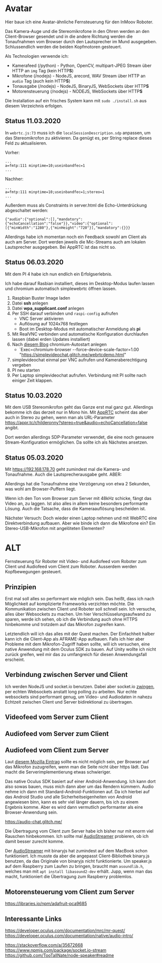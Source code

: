 # Avatar

Hier baue ich eine Avatar-ähnliche Fernsteuerung für den InMoov Roboter.

Das Kamera-Auge und die Stereomikrofone in den Ohren werden an den Client-Browser gesendet und in die andere Richtung werden die Tonaufnahmen vom Browser durch den Lautsprecher im Mund ausgegeben. Schlussendlich werden die beiden Kopfmotoren gesteuert.

Als Technologien verwende ich:

* Kamerafeed (/python) - Python, OpenCV, multipart-JPEG Stream über HTTP an `img` Tag (kein HTTP**S**)
* Mikrofone (/nodejs) - NodeJS, arecord, WAV Stream über HTTP an `audio` Tag (auch kein HTTP**S**)
* Tonausgabe (/nodejs) - NodeJS, BinaryJS, WebSockets über HTTP**S**
* Motorensteuerung (/nodejs) - NODEJS, WebSockets über HTTP**S**

Die Installation auf ein frisches System kann mit `sudo ./install.sh` aus diesem Verzeichnis erfolgen.

## Status 11.03.2020

In `webrtc.js:73` muss ich die `localSessionDescription.sdp` anpassen, um das Stereomikrofon zu aktivieren.
Da genügt es, per String replace dieses Feld zu aktualisieren.

Vorher:
```
...
a=fmtp:111 minptime=10;useinbandfec=1
...
```

Nachher:
```
...
a=fmtp:111 minptime=10;useinbandfec=1;stereo=1
...
```

Außerdem muss als Constraints in server.html die Echo-Unterdrückung abgeschaltet werden:
```
{"audio":{"optional":[],"mandatory":{"echoCancellation":"false"}},"video":{"optional":[{"minWidth":"1280"},{"minHeight":"720"}],"mandatory":{}}}
```

Allerdings habe ich momentan noch ein Feedback sowohl am Client als auch am Server. Dort werden jeweils die Mic-Streams auch am lokalen Lautsprecher ausgegeben. Bei AppRTC ist das nicht so.

## Status 06.03.2020

Mit dem PI 4 habe ich nun endlich ein Erfolgserlebnis.

Ich habe darauf Rasbian installiert, dieses im Desktop-Modus laufen lassen und chromium automatisch simplewebrtc öffnen lassen.

1. Raspbian Buster Image laden
2. Datei **ssh** anlegen
3. Datei **wpa_supplicant.conf** anlegen
4. Per SSH darauf verbinden und `raspi-config` aufrufen
    * VNC Server aktivieren
    * Auflösung auf 1024x768 festlegen
    * Boot im Desktop-Modus mit automatischer Anmeldung als **pi**
5. Mit RealVNC verbinden und automatische Konfiguration durchlaufen lassen (dabei erden Updates installiert)
6. Nach [diesem Blog](https://christian-brauweiler.de/autostart-unter-raspbian/) chromium-Autostart anlegen
    * `Exec=chromium-browser --force-device-scale-factor=1.00 "https://simplevideochat.glitch.me/webrtcdemo.html"
7. simplevideochat einmal per VNC aufrufen und Kameraberechtigung vergeben
8. PI neu starten
9. Per Laptop simplevideochat aufrufen. Verbindung mit PI sollte nach einiger Zeit klappen.

## Status 10.03.2020

Mit dem USB Stereomikrofon geht das Ganze erst mal ganz gut. Allerdings bekomme ich das derzeit nur in Mono hin. Mit [AppRTC](https://github.com/webrtc/apprtc) scheint das aber auch in Stereo zu gehen, wenn man als URL-Parameter https://appr.tc/r/hilderonny?stereo=true&audio=echoCancellation=false angibt.

Dort werden allerdings SDP-Parameter verwendet, die eine noch genauere Stream-Konfiguration ermöglichen. Da sollte ich als Nächstes ansetzen.

## Status 05.03.2020

Mit https://192.168.178.70 geht zumindest mal die Kamera- und Tonaufnahme. Auch die Lautsprecherausgabe geht. ABER:

Allerdings hat die Tonaufnahme eine Verzögerung von etwa 2 Sekunden, was wohl am Browser-Puffern liegt.

Wenn ich den Ton vom Browser zum Server mit 48kHz schicke, fängt das Video an, zu laggen.
Ist also alles in allem keine besonders performante Lösung. Auch die Tatsache, dass die Kameraauflösung bescheiden ist.

Nächster Versuch: Doch wieder einen Laptop nehmen und mit WebRTC eine Direktverbindung aufbauen. Aber wie binde ich dann die Mikrofone ein? Ein Stereo-USB-Mikrofon mit angelöteten Elementen?



# ALT

Fernsteuerung für Roboter mit Video- und Audiofeed vom Roboter zum Client und Audiofeed vom Client zum Roboter. Ausserdem werden Kopfbewegungen gesteuert.

## Prinzipien

Erst mal soll alles so performant wie möglich sein. Das heißt, dass ich nach Möglichkeit auf komplizierte Frameworks verzichten möchte.
Die Kommunikation zwischen Client und Roboter soll schnell sein. Ich versuche, alles über Websockets zu machen. Um hier Verschlüsselungsaufwand zu sparen, werde ich sehen, ob ich die Verbindung auch ohne HTTPS hinbekomme und trotzdem auf das Mikrofon zugreifen kann.

Letztendlich will ich das alles mit der Quest machen. Der Einfachheit halber kann ich die Client-App als AFRAME-App aufbauen.
Falls ich hier aber Probleme mit dem Mikrofon-Zugriff haben sollte, will ich versuchen, eine native Anwendung mit dem Oculus SDK zu bauen. Auf Unity wollte ich nicht zurück greifen, weil mir das zu umfangreich für diesen Anwendungsfall erscheint.

## Verbindung zwischen Server und Client

Ich werden NodeJS und socket.io benutzen. Dabei aber socket.io [zwingen](https://socket.io/docs/client-api/#With-websocket-transport-only), per echten Websockets anstatt long polling zu arbeiten. Nur echte websockets sind performant genug, um Video- und Audiodaten in nahezu Echtzeit zwischen Client und Server bidirektional zu übertragen.

## Videofeed vom Server zum Client

## Audiofeed vom Server zum Client

## Audiofeed vom Client zum Server

Laut [diesem Mozilla Eintrag](https://developer.mozilla.org/en-US/docs/Web/API/MediaDevices/getUserMedia#Security) sollte es nicht möglich sein, per Browser auf das Mikrofon zuzugreifen, wenn man die Seite nicht über https lädt. Das macht die Serverimplementierung etwas schwieriger.

Das native Oculus SDK basiert auf einer Android-Anwendung. Ich kann dort also sowas bauen, muss mich dann aber um das Rendern kümmern. Audio nehme ich dann mit Standard-Android-Funktionen auf. Da ich hierbei auf das Android Studio und alle Sicherheitseigenheiten von Android angewiesen binn, kann es sehr viel länger dauern, bis ich zu einem Ergebnis komme. Aber es wird dann vermutlich performanter als eine Browser-Anwendung sein.

https://audio-chat.glitch.me/

Die Übertragung vom Client zum Server habe ich bisher nur mit enorm viel Rauschen hinbekommen. Ich sollte mal  [AudioStreamer](https://github.com/noamtcohen/AudioStreamer) probieren, ob ich damit besser zurecht komme.

Der [AudioStreamer](https://github.com/noamtcohen/AudioStreamer) mit binaryjs hat zumindest auf dem MacBook schon funktioniert. Ich musste da aber die angepasst Client-Bibliothek binary.js benutzen, da das Originale von binaryjs nicht funktionierte. Um speaker.js auf dem Raspberry zum Laufen zu bringen, braucht man `asoundlib.h`, welches man mit `apt install libasound2-dev` erhält. Jupp, wenn man das macht, funktioniert die Übertragung zum Raspberry problemlos.


## Motorensteuerung vom Client zum Server

https://libraries.io/npm/adafruit-pca9685


## Interessante Links
https://developer.oculus.com/documentation/mrc/mr-quest/
https://developer.oculus.com/documentation/native/audio-intro/

https://stackoverflow.com/a/35672668
https://www.npmjs.com/package/socket.io-stream
https://github.com/TooTallNate/node-speaker#readme

